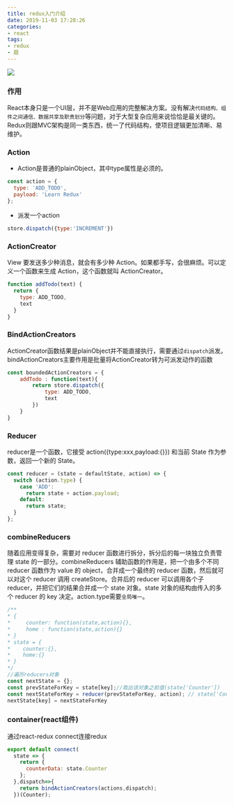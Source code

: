 ```yaml
---
title: redux入门介绍
date: 2019-11-03 17:28:26
categories:
- react
tags:
- redux
- 题
---
```

![](/assets/blogImg/redux-async.png)
### 作用
React本身只是一个UI层，并不是Web应用的完整解决方案。没有解决`代码结构、组件之间通信、数据共享及职责划分`等问题，对于大型复杂应用来说恰恰是最关键的。Redux则跟MVC架构是同一类东西，统一了代码结构，使项目逻辑更加清晰、易维护。
### Action
+ Action是普通的plainObject，其中type属性是必须的。
<!-- more -->
```javascript
const action = {
  type: 'ADD_TODO',
  payload: 'Learn Redux'
};
```
+ 派发一个action
```javascript
store.dispatch({type:'INCREMENT'})
```

### ActionCreator
View 要发送多少种消息，就会有多少种 Action。如果都手写，会很麻烦。可以定义一个函数来生成 Action，这个函数就叫 ActionCreator。
```javascript
function addTodo(text) {
  return {
    type: ADD_TODO,
    text
  }
}
```
### BindActionCreators
ActionCreator函数结果是plainObject并不能直接执行，需要通过`dispatch`派发。bindActionCreators主要作用是批量将ActionCreator转为可派发动作的函数
```javascript
const boundedActionCreators = {
    addTodo : function(text){
        return store.dispatch({
            type: ADD_TODO,
            text
        })
    }
}
```
### Reducer
reducer是一个函数，它接受 action({type:xxx,payload:{}}) 和当前 State 作为参数，返回一个新的 State。
```javascript
const reducer = (state = defaultState, action) => {
  switch (action.type) {
    case 'ADD':
      return state + action.payload;
    default: 
      return state;
  }
};
```
### combineReducers
随着应用变得复杂，需要对 reducer 函数进行拆分，拆分后的每一块独立负责管理 state 的一部分。combineReducers 辅助函数的作用是，把一个由多个不同 reducer 函数作为 value 的 object，合并成一个最终的 reducer 函数，然后就可以对这个 reducer 调用 createStore。合并后的 reducer 可以调用各个子 reducer，并把它们的结果合并成一个 state 对象。state 对象的结构由传入的多个 reducer 的 key 决定。action.type需要`全局唯一`。
```javascript
/**
* {
*     counter: function(state,action){},
*     home : function(state,action){}
* }
* state = {
*    counter:{},
*    home:{} 
* }
*/
//遍历reducers对象
const nextState = {};
const prevStateForKey = state[key];//取出该对象之前值(state['Counter'])
const nextStateForKey = reducer(prevStateForKey, action); // state['Counter]新值
nextState[key] = nextStateForKey

```
### container(react组件)
通过react-redux connect连接redux
```javascript
export default connect(
  state => {
    return {
      counterData: state.Counter
    };
  },dispatch=>{
    return bindActionCreators(actions,dispatch);
  })(Counter);
```


